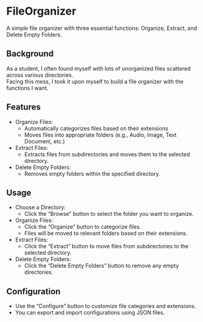 # FileOrganizer
A simple file organizer with three essential functions: Organize, Extract, and Delete Empty Folders.

## Background
As a student, I often found myself with lots of unorganized files scattered across various directories.  
Facing this mess, I took it upon myself to build a file organizer with the functions I want.

## Features
- Organize Files:
  - Automatically categorizes files based on their extensions
  - Moves files into appropriate folders (e.g., Audio, Image, Text Document, etc.)
- Extract Files:
  - Extracts files from subdirectories and moves them to the selected directory.
- Delete Empty Folders:
  - Removes empty folders within the specified directory.

## Usage
- Choose a Directory:
  - Click the “Browse” button to select the folder you want to organize.
- Organize Files:
  - Click the “Organize” button to categorize files.
  - Files will be moved to relevant folders based on their extensions.
- Extract Files:
  - Click the “Extract” button to move files from subdirectories to the selected directory.
- Delete Empty Folders:
  - Click the “Delete Empty Folders” button to remove any empty directories.

## Configuration
- Use the “Configure” button to customize file categories and extensions.
- You can export and import configurations using JSON files.
